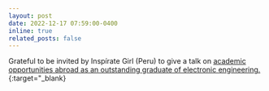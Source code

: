 ```yaml
---
layout: post
date: 2022-12-17 07:59:00-0400
inline: true
related_posts: false
---
```


Grateful to be invited by Inspírate Girl (Peru) to give a talk on [academic opportunities abroad as an outstanding graduate of electronic engineering.](https://www.facebook.com/inspirategirl/videos/1459068591251040){:target="\_blank}